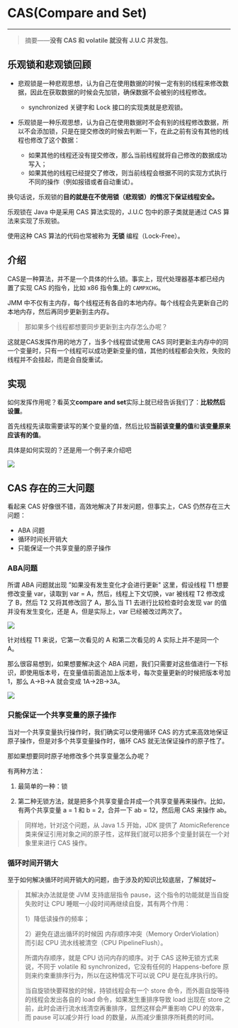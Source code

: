 # CAS(Compare and Set)

****

> 摘要——**没有 CAS 和 volatile 就没有 J.U.C 并发包**。

## 乐观锁和悲观锁回顾

- 悲观锁是一种悲观思想，认为自己在使用数据的时候一定有别的线程来修改数据，因此在获取数据的时候会先加锁，确保数据不会被别的线程修改。
  - synchronized 关键字和 Lock 接口的实现类就是悲观锁。

- 乐观锁是一种乐观思想，认为自己在使用数据时不会有别的线程修改数据，所以不会添加锁，只是在提交修改的时候去判断一下，在此之前有没有其他的线程也修改了这个数据：
  - 如果其他的线程还没有提交修改，那么当前线程就将自己修改的数据成功写入；
  - 如果其他的线程已经提交了修改，则当前线程会根据不同的实现方式执行不同的操作（例如报错或者自动重试）。

换句话说，乐观锁的**目的就是在不使用锁（悲观锁）的情况下保证线程安全。**

乐观锁在 Java 中是采用 CAS 算法实现的，J.U.C 包中的原子类就是通过 CAS 算法来实现了乐观锁。

使用这种 CAS 算法的代码也常被称为 **无锁** 编程（Lock-Free）。

## 介绍

CAS是一种算法，并不是一个具体的什么锁。事实上，现代处理器基本都已经内置了实现 CAS 的指令，比如 x86 指令集上的 `CAMPXCHG`。

JMM 中不仅有主内存，每个线程还有各自的本地内存。每个线程会先更新自己的本地内存，然后再同步更新到主内存。

> 那如果多个线程都想要同步更新到主内存怎么办呢？

这就是CAS发挥作用的地方了，当多个线程尝试使用 CAS 同时更新主内存中的同一个变量时，只有一个线程可以成功更新变量的值，其他的线程都会失败，失败的线程并不会挂起，而是会自旋重试。

## 实现

如何发挥作用呢？看英文**compare and set**实际上就已经告诉我们了：**比较然后设置**。

首先线程先读取需要读写的某个变量的值，然后比较**当前该变量的值**和**该变量原来应该有的值**。

具体是如何实现的？还是用一个例子来介绍吧

![](E:\MarkDown\my_notebook\java并发\CAS\cas1.png)

## CAS 存在的三大问题

看起来 CAS 好像很不错，高效地解决了并发问题，但事实上，CAS 仍然存在三大问题：

- ABA 问题
- 循环时间长开销大
- 只能保证一个共享变量的原子操作

### ABA问题

所谓 ABA 问题就出现 ”如果没有发生变化才会进行更新" 这里，假设线程 T1 想要修改变量 var，读取到 var = A，然后，线程上下文切换，var 被线程 T2 修改成了 B，然后 T2 又将其修改回了 A，那么当 T1 去进行比较检查时会发现 var 的值并没有发生变化，还是 A，但是实际上，var 已经被改过两次了。

![](E:\MarkDown\my_notebook\java并发\CAS\1640878096-FQvQUG-image.png)

针对线程 T1 来说，它第一次看见的 A 和第二次看见的 A 实际上并不是同一个 A。

那么很容易想到，如果想要解决这个 ABA 问题，我们只需要对这些值进行一下标识，即使用版本号，在变量值前面追加上版本号，每次变量更新的时候把版本号加 1，那么 A→B→A 就会变成 1A→2B→3A。

![](E:\MarkDown\my_notebook\java并发\CAS\1640878105-ovQGXN-image.png)

### 只能保证一个共享变量的原子操作

当对一个共享变量执行操作时，我们确实可以使用循环 CAS 的方式来高效地保证原子操作，但是对多个共享变量操作时，循环 CAS 就无法保证操作的原子性了。

那如果想要同时原子地修改多个共享变量怎么办呢？

有两种方法：

1. 最简单的一种：锁

2. 第二种无锁方法，就是把多个共享变量合并成一个共享变量再来操作。比如，有两个共享变量 a = 1 和 b = 2，合并一下 ab = 12，然后用 CAS 来操作 ab。

> 同样地，针对这个问题，从 Java 1.5 开始，JDK 提供了 AtomicReference 类来保证引用对象之间的原子性，这样我们就可以把多个变量封装在一个对象里来进行 CAS 操作。

### 循环时间开销大

至于如何解决循环时间开销大的问题，由于涉及的知识比较底层，了解就好~

> 其解决办法就是使 JVM 支持底层指令 pause，这个指令的功能就是当自旋失败时让 CPU 睡眠一小段时间再继续自旋，其有两个作用：
>
> 1）降低读操作的频率；
>
> 2）避免在退出循环的时候因 内存顺序冲突（Memory OrderViolation） 而引起 CPU 流水线被清空（CPU PipelineFlush）。
>
> 所谓内存顺序，就是 CPU 访问内存的顺序。对于 CAS 这种无锁方式来说，不同于 volatile 和 synchronized，它没有任何的 Happens-before 原则来约束重排序行为，所以在这种情况下可以说 CPU 是在乱序执行的。
>
> 当自旋锁快要释放的时候，持锁线程会有一个 store 命令，而外面自旋等待的线程会发出各自的 load 命令，如果发生重排序导致 load 出现在 store 之前，此时会进行流水线清空再重排序，显然这样会严重影响 CPU 的效率，而 pause 可以减少并行 load 的数量，从而减少重排序所耗费的时间。
>